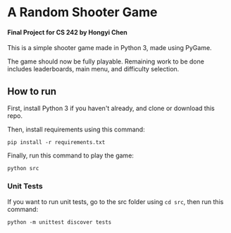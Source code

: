 # A Random Shooter Game

#### Final Project for CS 242 by Hongyi Chen

This is a simple shooter game made in Python 3, made using PyGame.

The game should now be fully playable. Remaining work to be done includes leaderboards, main menu, and difficulty selection. 

## How to run

First, install Python 3 if you haven't already, and clone or download this repo.

Then, install requirements using this command:

    pip install -r requirements.txt

Finally, run this command to play the game:

    python src

### Unit Tests

If you want to run unit tests, go to the src folder using `cd src`, then run this command:

    python -m unittest discover tests
